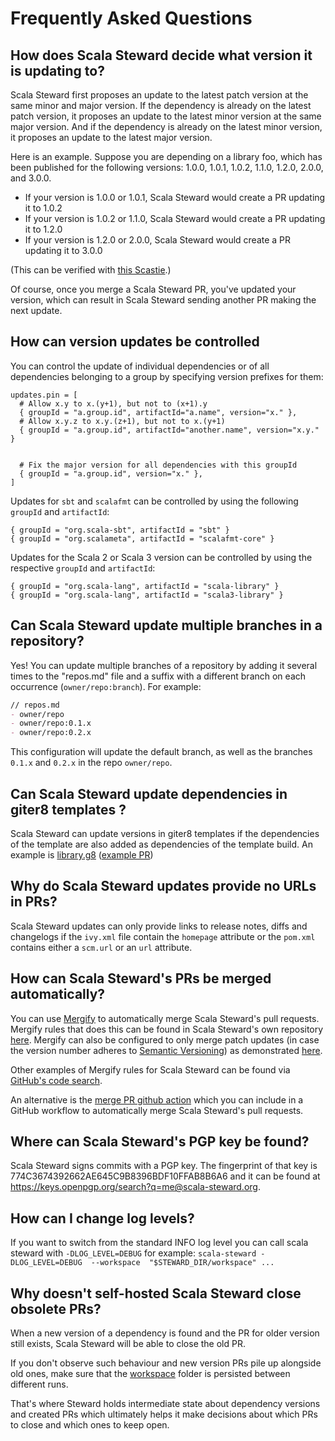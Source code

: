 # Frequently Asked Questions

## How does Scala Steward decide what version it is updating to?

Scala Steward first proposes an update to the latest patch version at the
same minor and major version. If the dependency is already on the latest patch
version, it proposes an update to the latest minor version at the same major
version. And if the dependency is already on the latest minor version, it
proposes an update to the latest major version.

Here is an example. Suppose you are depending on a library foo, which has been
published for the following versions: 1.0.0, 1.0.1, 1.0.2, 1.1.0, 1.2.0, 2.0.0,
and 3.0.0.

* If your version is 1.0.0 or 1.0.1, Scala Steward would create a PR updating it to 1.0.2
* If your version is 1.0.2 or 1.1.0, Scala Steward would create a PR updating it to 1.2.0
* If your version is 1.2.0 or 2.0.0, Scala Steward would create a PR updating it to 3.0.0

(This can be verified with [this Scastie](https://scastie.scala-lang.org/Uxdxock3TR6jZvCAwWLRDw).)

Of course, once you merge a Scala Steward PR, you've updated your version,
which can result in Scala Steward sending another PR making the next update.

## How can version updates be controlled

You can control the update of individual dependencies or of all dependencies
belonging to a group by specifying version prefixes for them:

```properties
updates.pin = [
  # Allow x.y to x.(y+1), but not to (x+1).y
  { groupId = "a.group.id", artifactId="a.name", version="x." },
  # Allow x.y.z to x.y.(z+1), but not to x.(y+1)
  { groupId = "a.group.id", artifactId="another.name", version="x.y." }


  # Fix the major version for all dependencies with this groupId
  { groupId = "a.group.id", version="x." },
]
```

Updates for `sbt` and `scalafmt` can be controlled by using the following `groupId` and `artifactId`:
```properties
{ groupId = "org.scala-sbt", artifactId = "sbt" }
{ groupId = "org.scalameta", artifactId = "scalafmt-core" }
```

Updates for the Scala 2 or Scala 3 version can be controlled by using the respective `groupId` and `artifactId`:
```properties
{ groupId = "org.scala-lang", artifactId = "scala-library" }
{ groupId = "org.scala-lang", artifactId = "scala3-library" }
```

## Can Scala Steward update multiple branches in a repository?

Yes! You can update multiple branches of a repository by adding it several times to the "repos.md" file
and a suffix with a different branch on each occurrence (`owner/repo:branch`). For example:

```md
// repos.md
- owner/repo
- owner/repo:0.1.x
- owner/repo:0.2.x
```

This configuration will update the default branch, as well as the branches `0.1.x` and `0.2.x` in the repo `owner/repo`.

## Can Scala Steward update dependencies in giter8 templates ?

Scala Steward can update versions in giter8 templates if the dependencies of the template 
are also added as dependencies of the template build.
An example is [library.g8](https://github.com/ChristopherDavenport/library.g8) ([example PR](https://github.com/ChristopherDavenport/library.g8/pull/100/files))

## Why do Scala Steward updates provide no URLs in PRs?

Scala Steward updates can only provide links to release notes, diffs and changelogs if
the `ivy.xml` file contain the `homepage` attribute or the `pom.xml` contains either
a  `scm.url` or an `url` attribute.

## How can Scala Steward's PRs be merged automatically?

You can use [Mergify](https://mergify.io) to automatically merge Scala Steward's
pull requests. Mergify rules that does this can be found in Scala Steward's own
repository [here](@GITHUB_URL@/blob/@MAIN_BRANCH@/.mergify.yml).
Mergify can also be configured to only merge patch updates (in case the version
number adheres to [Semantic Versioning](https://semver.org/)) as demonstrated
[here](https://github.com/fthomas/refined/blob/master/.mergify.yml).

Other examples of Mergify rules for Scala Steward can be found via
[GitHub's code search](https://github.com/search?p=6&q=%22author%3Dscala-steward%22+filename%3A.mergify.yml&type=Code).

An alternative is the [merge PR github action](https://github.com/marketplace/actions/merge-dependency-update-prs)
which you can include in a GitHub workflow to automatically merge Scala Steward's 
pull requests.

## Where can Scala Steward's PGP key be found?

Scala Steward signs commits with a PGP key. The fingerprint of that key is
774C3674392662AE645C9B8396BDF10FFAB8B6A6 and it can be found at
https://keys.openpgp.org/search?q=me@scala-steward.org.

## How can I change log levels?

If you want to switch from the standard INFO log level you can call scala steward with `-DLOG_LEVEL=DEBUG` for example: `scala-steward -DLOG_LEVEL=DEBUG  --workspace  "$STEWARD_DIR/workspace" ...` 

## Why doesn't self-hosted Scala Steward close obsolete PRs?

When a new version of a dependency is found and the PR for older version still exists, Scala Steward 
will be able to close the old PR.

If you don't observe such behaviour and new version PRs pile up alongside old ones,
make sure that the [workspace](running.md#workspace) 
folder is persisted between different runs. 

That's where Steward holds intermediate state about dependency versions and created PRs which ultimately
helps it make decisions about which PRs to close and which ones to keep open.
